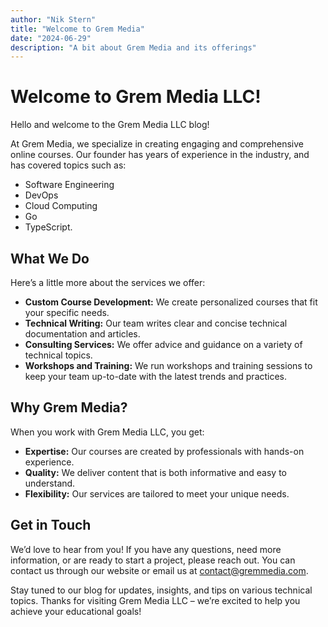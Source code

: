 ```yaml
---
author: "Nik Stern"
title: "Welcome to Grem Media"
date: "2024-06-29"
description: "A bit about Grem Media and its offerings"
---
```


# Welcome to Grem Media LLC!

Hello and welcome to the Grem Media LLC blog! 

At Grem Media, we specialize in creating engaging and comprehensive online courses. Our founder has years of experience in the industry, and has covered topics such as: 

- Software Engineering
- DevOps
- Cloud Computing
- Go
- TypeScript.

## What We Do

Here’s a little more about the services we offer:

- **Custom Course Development:** We create personalized courses that fit your specific needs.
- **Technical Writing:** Our team writes clear and concise technical documentation and articles.
- **Consulting Services:** We offer advice and guidance on a variety of technical topics.
- **Workshops and Training:** We run workshops and training sessions to keep your team up-to-date with the latest trends and practices.

## Why Grem Media?

When you work with Grem Media LLC, you get:

- **Expertise:** Our courses are created by professionals with hands-on experience.
- **Quality:** We deliver content that is both informative and easy to understand.
- **Flexibility:** Our services are tailored to meet your unique needs.

## Get in Touch

We’d love to hear from you! If you have any questions, need more information, or are ready to start a project, please reach out. You can contact us through our website or email us at contact@gremmedia.com.

Stay tuned to our blog for updates, insights, and tips on various technical topics. Thanks for visiting Grem Media LLC – we’re excited to help you achieve your educational goals!